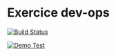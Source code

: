 # Exercice dev-ops

[![Build Status](https://app.travis-ci.com/mayyyyyl/formations-devops.svg?branch=main)](https://app.travis-ci.com/mayyyyyl/formations-devops) 


[![Demo Test](https://github.com/mayyyyyl/formations-devops/actions/workflows/CI-tests.yml/badge.svg?branch=github-actions)](https://github.com/mayyyyyl/formations-devops/actions/workflows/CI-tests.yml) 